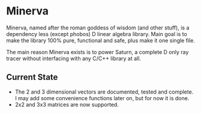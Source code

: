 # Minerva

Minerva, named after the roman goddess of wisdom (and other stuff), is a dependency less (except phobos) D linear algebra library. Main goal is to make the library 100% pure, functional and safe, plus make it one single file.

The main reason Minerva exists is to power Saturn, a complete D only ray tracer without interfacing with any C/C++ library at all.

## Current State

- The 2 and 3 dimensional vectors are documented, tested and complete. I may add some convenience functions later on, but for now it is done.
- 2x2 and 3x3 matrices are now supported.

